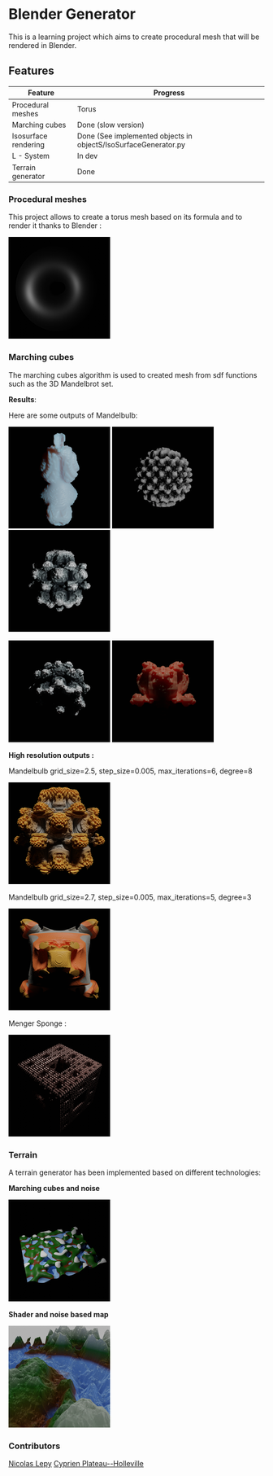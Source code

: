 # Blender Generator

This is a learning project which aims to create procedural mesh that will be rendered in Blender.

## Features

| Feature               | Progress                                                       |
|-----------------------|----------------------------------------------------------------|
| Procedural meshes     | Torus                                                          |
| Marching cubes        | Done (slow version)                                            |
| Isosurface rendering  | Done (See implemented objects in objectS/IsoSurfaceGenerator.py|
| L - System            | In dev                                                         |
| Terrain generator     | Done                                                           |

### Procedural meshes

This project allows to create a torus mesh based on its formula and to render it 
thanks to Blender :

![Torus](output/Resized/TorusPP1.png)

### Marching cubes

The marching cubes algorithm is used to created mesh from sdf functions such as the 3D Mandelbrot
set.

__Results__:

Here are some outputs of Mandelbulb:

![Mandelbulb](output/Resized/Mandelbrot.png) ![Mandelbulb](output/Resized/Mandelbrot1.png) ![Mandelbulb](output/Resized/Mandelbrot2.png)

![Mandelbulb](output/Resized/Mandelbrot3.png) ![Mandelbulb](output/Resized/Mandelbulb4.png) 

__High resolution outputs :__

Mandelbulb grid_size=2.5, step_size=0.005, max_iterations=6, degree=8

![MandelbulbHighRes](output/Resized/MandelbulbHighRes.png)

Mandelbulb grid_size=2.7, step_size=0.005, max_iterations=5, degree=3

![MandelbulbHighRes](output/Resized/MandelbulbHighRes1.png)

Menger Sponge :

![MengerSponge](output/Resized/MengerSponge.png) 

### Terrain 

A terrain generator has been implemented based on different technologies:

__Marching cubes and noise__

![NoiseTerrain](output/Resized/NoiseTerrain.png)

__Shader and noise based map__

![NoiseTerrain](output/Resized/Map.png)


### Contributors

[Nicolas Lepy](https://github.com/nicolasLepy)
[Cyprien Plateau--Holleville](https://github.com/PlathC)